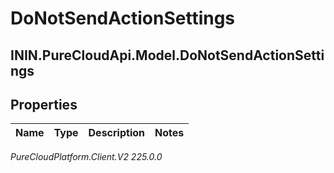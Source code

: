 # DoNotSendActionSettings

## ININ.PureCloudApi.Model.DoNotSendActionSettings

## Properties

|Name | Type | Description | Notes|
|------------ | ------------- | ------------- | -------------|



_PureCloudPlatform.Client.V2 225.0.0_
